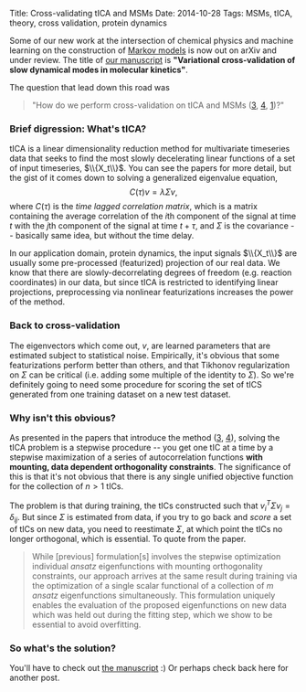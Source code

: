 Title: Cross-validating tICA and MSMs
Date: 2014-10-28
Tags: MSMs, tICA, theory, cross validation, protein dynamics

Some of our new work at the intersection of chemical physics and machine
learning on the construction of [Markov models][1] is now out on arXiv and
under review. The title of [our manuscript][2] is **"Variational cross-validation of
slow dynamical modes in molecular kinetics"**.

The question that lead down this road was

> "How do we perform cross-validation on tICA and MSMs ([3], [4], [1])?"

### Brief digression: What's tICA?
tICA is a linear dimensionality reduction method for multivariate
timeseries data that seeks to find the most slowly decelerating linear
functions of a set of input timeseries, $\\{X_t\\}$. You can see the papers
for more detail, but the gist of it comes down to solving a generalized
eigenvalue equation,
$$
C(\tau) v = \lambda \Sigma v,
$$
where $C(\tau)$ is the *time lagged correlation matrix*, which is a matrix containing
the average correlation of the $i$th component of the signal at time $t$ with
the $j$th component of the signal at time $t+\tau$, and $\Sigma$ is the covariance --
basically same idea, but without the time delay.

In our application domain, protein dynamics, the input signals $\\{X_t\\}$ are
usually some pre-processed (featurized) projection of our real data. We know that
there are slowly-decorrelating degrees of freedom (e.g. reaction coordinates)
in our data, but since tICA is restricted to identifying linear projections,
preprocessing via nonlinear featurizations increases the power of the method.

### Back to cross-validation
The eigenvectors which come out, $v$, are learned parameters that are estimated
subject to statistical noise. Empirically, it's obvious that some featurizations
perform better than others, and that Tikhonov regularization on $\Sigma$ can be
critical (i.e. adding some multiple of the identity to $\Sigma$). So we're
definitely going to need some procedure for scoring the set of tICS generated
from one training dataset on a new test dataset.

### Why isn't this obvious?

As presented in the papers that introduce the method ([3], [4]), solving the
tICA problem is a stepwise procedure -- you get one tIC at a time by a stepwise
maximization of a series of autocorrelation functions **with mounting, data
dependent orthogonality constraints**. The significance of this is that it's
not obvious that there is any single unified objective function for the collection
of $n>1$ tICs.

The problem is that during training, the tICs constructed such that
$v_i^T \Sigma v_j = \delta_{ij}$. But since $\Sigma$ is estimated from data, if
you try to go back and _score_ a set of tICs on new data, you need to reestimate
$\Sigma$, at which point the tICs no longer orthogonal, which is essential.
To quote from the paper.

> While [previous] formulation[s] involves the stepwise optimization
> individual *ansatz* eigenfunctions with mounting orthogonality
> constraints, our approach arrives at the same result during training
> via the optimization of a single scalar functional of a collection of
> $m$ *ansatz* eigenfunctions simultaneously. This formulation uniquely
> enables the evaluation of the proposed eigenfunctions
> on new data which was held out during the fitting step, which we show
> to be essential to avoid overfitting.

### So what's the solution?

You'll have to check out [the manuscript][2] :) Or perhaps check back here
for another post.

[1]: http://dx.doi.org/10.1063/1.3565032   "Prinz et a.l"
[2]: http://arxiv.org/abs/1407.8083        "Variational cross.."
[3]: http://dx.doi.org/10.1021/ct300878a   "Schwnates tICA"
[4]: http://dx.doi.org/10.1063/1.4811489   "Perez-Hernandex tICA"